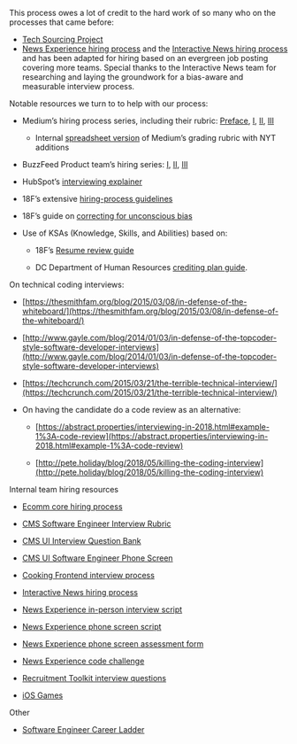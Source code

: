 
This process owes a lot of credit to the hard work of so many who on the 
processes that came before:

- [Tech Sourcing Project](https://docs.google.com/document/d/1mvpmTIizaa2gT4n03meZGqPBqlMISAov3v2Finvt0TA/edit#)
- [News Experience hiring process](https://docs.google.com/document/d/1jWvNx2yi13-vqWJ7gW0KLOsICmbCoCCNosN7ng2hKPI/edit#)
and the [Interactive News hiring process](https://docs.google.com/document/d/1s0KAbEauNFdY97X990kXCfqJ-aVAtdWrcSfdkaqA4sY/edit#)
and has been adapted for hiring based on an evergreen job posting covering more
teams. Special thanks to the Interactive News team for researching and laying
the groundwork for a bias-aware and measurable interview process.

Notable resources we turn to to help with our process:

-   Medium’s hiring process series, including their rubric:
    [Preface](https://medium.com/p/52fbc9510e91),
    [I](https://medium.com/p/af2d84122417),
    [II](https://medium.com/p/4381cfdfa703),
    [III](https://medium.com/p/8b409bec021f)

    -   Internal
        [spreadsheet version](https://docs.google.com/spreadsheets/d/1NfPTtEnoUmRu3MX1_rM9_rNg1fy4q4C2n-L0RNn8ruo/edit#gid=0)
        of Medium’s grading rubric with NYT additions

-   BuzzFeed Product team’s hiring series:
    [I](https://tech.buzzfeed.com/crafting-the-product-design-hiring-experience-part-one-65c924bc7a41),
    [II](https://tech.buzzfeed.com/crafting-the-product-design-hiring-experience-part-two-add787570f8f),
    [III](https://tech.buzzfeed.com/crafting-the-product-design-hiring-experience-part-three-f20322c821b9)

-   HubSpot’s
    [interviewing explainer](https://product.hubspot.com/blog/interview-loop)

-   18F’s extensive [hiring-process guidelines](https://eng-hiring.18f.gov/)

-   18F’s guide on
    [correcting for unconscious bias](https://eng-hiring.18f.gov/unconcious-bias/)

-   Use of KSAs (Knowledge, Skills, and Abilities) based on:

    -   18F’s [Resume review guide](https://eng-hiring.18f.gov/resume-review/)

    -   DC Department of Human Resources
        [crediting plan guide](https://dchr.dc.gov/sites/default/files/dc/sites/dchr/publication/attachments/crediting_plan_guide.pdf).

On technical coding interviews:

-   [https://thesmithfam.org/blog/2015/03/08/in-defense-of-the-whiteboard/](https://thesmithfam.org/blog/2015/03/08/in-defense-of-the-whiteboard/)

-   [http://www.gayle.com/blog/2014/01/03/in-defense-of-the-topcoder-style-software-developer-interviews](http://www.gayle.com/blog/2014/01/03/in-defense-of-the-topcoder-style-software-developer-interviews)

-   [https://techcrunch.com/2015/03/21/the-terrible-technical-interview/](https://techcrunch.com/2015/03/21/the-terrible-technical-interview/)

-   On having the candidate do a code review as an alternative:

    -   [https://abstract.properties/interviewing-in-2018.html#example-1%3A-code-review](https://abstract.properties/interviewing-in-2018.html#example-1%3A-code-review)

    -   [http://pete.holiday/blog/2018/05/killing-the-coding-interview](http://pete.holiday/blog/2018/05/killing-the-coding-interview)

Internal team hiring resources

-   [Ecomm core hiring process](https://confluence.nyt.net/display/PA/Ecomm+Core+Hiring+Process)

-   [CMS Software Engineer Interview Rubric ](https://docs.google.com/document/d/1nmTMsJZabouVPKQ3IR0zJlrX12drlT59Z5ec33NPI0E/edit#)

-   [CMS UI Interview Question Bank ](https://docs.google.com/document/d/1ud7yzE9aKN0Ks2cWsiCwCBbVIZZarruIHXt91ledHhk/edit#heading=h.4opswz2ygm78)

-   [CMS UI Software Engineer Phone Screen](https://docs.google.com/document/d/1JIjzrQENJlwGsPr4zo5nueIEdf_BaV1n7AEGTS-5yBc/edit#heading=h.a661prq1m9uk)

-   [Cooking Frontend interview process](https://docs.google.com/document/d/1PGqVtymHBzREwEaSiSONLwAMXGiE86Y6lK21fqAaDTU/edit)

-   [Interactive News hiring process](https://docs.google.com/document/d/1s0KAbEauNFdY97X990kXCfqJ-aVAtdWrcSfdkaqA4sY/edit)

-   [News Experience in-person interview script](https://docs.google.com/document/d/1SA8-vKXySnFEcjiRx4fou7sdS8kYEcGF6UtSErhppoE/edit)

-   [News Experience phone screen script](https://docs.google.com/document/d/1-XvtW-sptRgsyMNDYUeQrOhvgGXEelkAd3Hd628zSSA/edit)

-   [News Experience phone screen assessment form](https://docs.google.com/forms/d/e/1FAIpQLSfqVON16LirmU4HKHqJQgpSrUhBmNtbYJ-PwqlAyKZlQFxYBQ/viewform)

-   [News Experience code challenge](https://github.com/nytm/news-products-interview)

-   [Recruitment Toolkit interview questions](https://sites.google.com/nytimes.com/recruitment-toolkit/interview-questions)

-   [iOS Games](https://github.com/nytm/nyt-interviews/tree/master/games)

Other

-   [Software Engineer Career Ladder](https://docs.google.com/document/d/1l4DPQr5RmuzxS_sAYOKCHx0IyOXXJ5iQSY_6dx8Mlao/edit#heading=h.mi374da9esev)
